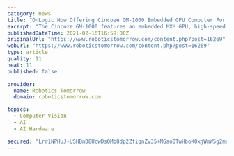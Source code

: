 ```yaml
---
category: news
title: "OnLogic Now Offering Cincoze GM-1000 Embedded GPU Computer For Machine Vision Applications"
excerpt: "The Cincoze GM-1000 features an embedded MXM GPU, high-speed I/O and Intel® Xeon® CPUs to meet the demands of advanced embedded vision."
publishedDateTime: 2021-02-16T16:59:00Z
originalUrl: "https://www.roboticstomorrow.com/content.php?post=16269"
webUrl: "https://www.roboticstomorrow.com/content.php?post=16269"
type: article
quality: 11
heat: 11
published: false

provider:
  name: Robotics Tomorrow
  domain: roboticstomorrow.com

topics:
  - Computer Vision
  - AI
  - AI Hardware

secured: "Lrr1NPHuJ+USHBnD8UcwDsQMb8dp2ZfiqnZv35+MGao0TwHboK0xjWmW5g2majo4uXe1fbBqOjvPIymGRRlygg1qa22lMLf2xSVgeOE1n3Qx3J0nf1ayDjzip6oPaJpBRFYw4MEOLVnZliLtgHOdPbeIBd458i4zS6XSFVoVU8/ne3XGHz7jKwHcy4lrmfEw2XEphxsvS6xxyrRn+pFvvsa6pOJC9+JpB32JWV20TgtaJvulCd4bx6jDKX8XhxqzIQAgLq6SCJk3U740rPLQVIzBAK/bDShgtzVTTCToA23ytObdbW4hVsslf71pK1Y6pQ7UAk5Dhe+uuIyKuLTuFuHzsejtgGFrpIPU0XXLsEI=;Q5Xp9qY/K1ldUitOK/2Dzw=="
---
```



